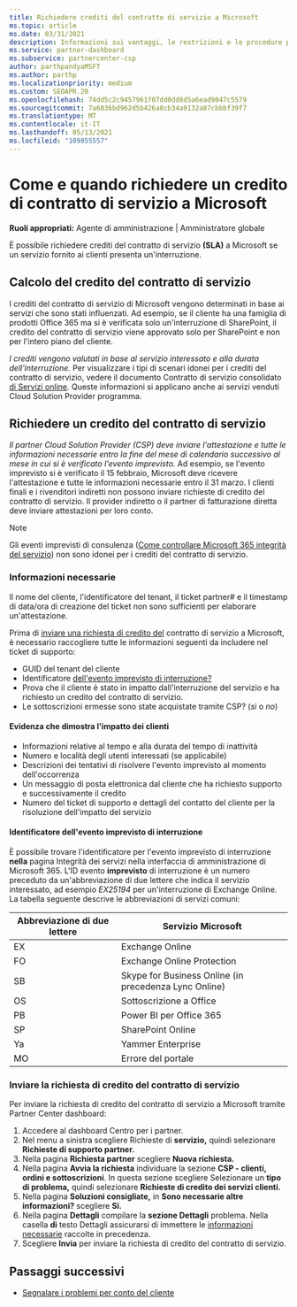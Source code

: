```yaml
---
title: Richiedere crediti del contratto di servizio a Microsoft
ms.topic: article
ms.date: 03/31/2021
description: Informazioni sui vantaggi, le restrizioni e le procedure per richiedere un credito del contratto di servizio a Microsoft in caso di interruzione del servizio da parte dei clienti.
ms.service: partner-dashboard
ms.subservice: partnercenter-csp
author: parthpandyaMSFT
ms.author: parthp
ms.localizationpriority: medium
ms.custom: SEOAPR.20
ms.openlocfilehash: 74dd5c2c9457961f07dd0dd8d5a6ead9047c5579
ms.sourcegitcommit: 7a6836bd962d5b426a8cb34a9132a87cbbbf39f7
ms.translationtype: MT
ms.contentlocale: it-IT
ms.lasthandoff: 05/13/2021
ms.locfileid: "109855557"
---
```

# <a name="how-and-when-to-request-a-service-level-agreement-sla-credit-from-microsoft"></a>Come e quando richiedere un credito di contratto di servizio a Microsoft

**Ruoli appropriati:** Agente di amministrazione | Amministratore globale

È possibile richiedere crediti del contratto di servizio **(SLA)** a Microsoft se un servizio fornito ai clienti presenta un'interruzione.

## <a name="sla-credit-calculation"></a>Calcolo del credito del contratto di servizio

I crediti del contratto di servizio di Microsoft vengono determinati in base ai servizi che sono stati influenzati. Ad esempio, se il cliente ha una famiglia di prodotti Office 365 ma si è verificata solo un'interruzione di SharePoint, il credito del contratto di servizio viene approvato solo per SharePoint e non per l'intero piano del cliente.

*I crediti vengono valutati in base al servizio interessato e alla durata dell'interruzione.* Per visualizzare i tipi di scenari idonei per i crediti del contratto di servizio, vedere il documento Contratto di servizio consolidato [di Servizi online](http://www.microsoftvolumelicensing.com/DocumentSearch.aspx?Mode=3&DocumentTypeId=37). Queste informazioni si applicano anche ai servizi venduti Cloud Solution Provider programma.


## <a name="request-an-sla-credit"></a>Richiedere un credito del contratto di servizio

*Il partner Cloud Solution Provider (CSP) deve inviare l'attestazione e tutte le informazioni necessarie entro la fine del mese di calendario successivo al mese in cui si è verificato l'evento imprevisto.* Ad esempio, se l'evento imprevisto si è verificato il 15 febbraio, Microsoft deve ricevere l'attestazione e tutte le informazioni necessarie entro il 31 marzo. I clienti finali e i rivenditori indiretti non possono inviare richieste di credito del contratto di servizio. Il provider indiretto o il partner di fatturazione diretta deve inviare attestazioni per loro conto.

>[!NOTE]
>Gli eventi imprevisti di consulenza ([Come controllare Microsoft 365 integrità del servizio](https://docs.microsoft.com/microsoft-365/enterprise/view-service-health?&preserve-view=trueo365-worldwide#incidents-and-advisories)) non sono idonei per i crediti del contratto di servizio.

### <a name="required-information"></a>Informazioni necessarie

Il nome del cliente, l'identificatore del tenant, il ticket partner# e il timestamp di data/ora di creazione del ticket non sono sufficienti per elaborare un'attestazione.

Prima di [inviare una richiesta di credito del](#submit-sla-credit-request) contratto di servizio a Microsoft, è necessario raccogliere tutte le informazioni seguenti da includere nel ticket di supporto: 

- GUID del tenant del cliente
- Identificatore [dell'evento imprevisto di interruzione?](#outage-incident-identifier)
- Prova che il cliente è stato in impatto dall'interruzione del servizio e ha richiesto un credito del contratto di servizio.
- Le sottoscrizioni ermesse sono state acquistate tramite CSP? (*sì* o *no*)

#### <a name="evidence-that-proves-customer-impact"></a>Evidenza che dimostra l'impatto dei clienti

- Informazioni relative al tempo e alla durata del tempo di inattività
- Numero e località degli utenti interessati (se applicabile)
- Descrizioni dei tentativi di risolvere l'evento imprevisto al momento dell'occorrenza
- Un messaggio di posta elettronica dal cliente che ha richiesto supporto e successivamente il credito
- Numero del ticket di supporto e dettagli del contatto del cliente per la risoluzione dell'impatto del servizio


#### <a name="outage-incident-identifier"></a>Identificatore dell'evento imprevisto di interruzione

È possibile trovare l'identificatore per l'evento imprevisto di interruzione **nella** pagina Integrità dei servizi nella interfaccia di amministrazione di Microsoft 365. L'ID evento **imprevisto** di interruzione è un numero preceduto da un'abbreviazione di due lettere che indica il servizio interessato, ad esempio *EX25194* per un'interruzione di Exchange Online. La tabella seguente descrive le abbreviazioni di servizi comuni:

| Abbreviazione di due lettere | Servizio Microsoft |
| ----------------------- | ----------------- |
| EX | Exchange Online |
| FO | Exchange Online Protection |
| SB | Skype for Business Online (in precedenza Lync Online) |
| OS | Sottoscrizione a Office |
| PB | Power BI per Office 365 |
| SP | SharePoint Online |
| Ya | Yammer Enterprise |
| MO | Errore del portale |

### <a name="submit-sla-credit-request"></a>Inviare la richiesta di credito del contratto di servizio

Per inviare la richiesta di credito del contratto di servizio a Microsoft tramite Partner Center dashboard:

1. Accedere al dashboard Centro per i partner.
2. Nel menu a sinistra scegliere Richieste di **servizio,** quindi selezionare **Richieste di supporto partner.**
3. Nella pagina **Richiesta partner** scegliere **Nuova richiesta.**
4. Nella pagina **Avvia la richiesta** individuare la sezione **CSP - clienti, ordini e sottoscrizioni**. In questa sezione scegliere Selezionare un **tipo di problema,** quindi selezionare **Richieste di credito dei servizi clienti.**
5. Nella pagina **Soluzioni consigliate,** in **Sono necessarie altre informazioni?** scegliere **Sì.**
6. Nella pagina **Dettagli** compilare la **sezione Dettagli** problema. Nella casella **di** testo Dettagli assicurarsi di immettere le [informazioni necessarie](#required-information) raccolte in precedenza.
7. Scegliere **Invia** per inviare la richiesta di credito del contratto di servizio.

## <a name="next-steps"></a>Passaggi successivi

- [Segnalare i problemi per conto del cliente](report-problems-on-behalf-of-a-customer.md)
